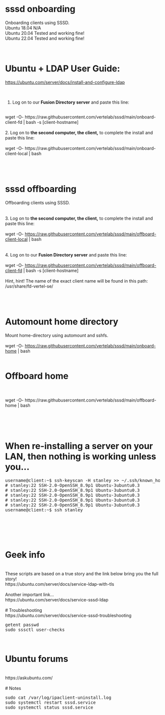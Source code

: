# sssd onboarding
Onboarding clients using SSSD.<br>
Ubuntu 18.04 N/A <br>
Ubuntu 20.04 Tested and working fine! <br>
Ubuntu 22.04 Tested and working fine! <br>
<br>
<br>
# Ubuntu + LDAP User Guide:
https://ubuntu.com/server/docs/install-and-configure-ldap<br>
<br>
<br>

1. Log on to our <b>Fusion Directory server</b> and paste this line:<br>
<br>
wget -O- https://raw.githubusercontent.com/vertelab/sssd/main/onboard-client-fd | bash -s [client-hostname]
<br>
<br>
2. Log on to <b>the second computer, the client,</b> to complete the install and paste this line:<br>
<br>
wget -O- https://raw.githubusercontent.com/vertelab/sssd/main/onboard-client-local | bash
<br>
<br>
<br>
<br>

# sssd offboarding

Offboarding clients using SSSD.<br>
<br>
<br>
3. Log on to <b>the second computer, the client,</b> to complete the install and paste this line:<br>
<br>
wget -O- https://raw.githubusercontent.com/vertelab/sssd/main/offboard-client-local | bash
<br>
<br>
<br>
4. Log on to our <b>Fusion Directory server</b> and paste this line:<br>
<br>
wget -O- https://raw.githubusercontent.com/vertelab/sssd/main/offboard-client-fd | bash -s [client-hostname]
<br>
<br>
Hint, hint! The name of the exact client name will be found in this path: /usr/share/fd-vertel-se/
<br>
<br>
<br>
<br>
# Automount home directory

Mount home-directory using automount and sshfs.<br>
<br>
wget -O- https://raw.githubusercontent.com/vertelab/sssd/main/onboard-home | bash
<br>
<br>
# Offboard home
<br>
<br>
wget -O- https://raw.githubusercontent.com/vertelab/sssd/main/offboard-home | bash

<br>
<br>
<br>
<br>
<br>

# When re-installing a server on your LAN, then nothing is working unless you...

<pre>
username@client:~$ ssh-keyscan -H stanley >> ~/.ssh/known_hosts
# stanley:22 SSH-2.0-OpenSSH_8.9p1 Ubuntu-3ubuntu0.3
# stanley:22 SSH-2.0-OpenSSH_8.9p1 Ubuntu-3ubuntu0.3
# stanley:22 SSH-2.0-OpenSSH_8.9p1 Ubuntu-3ubuntu0.3
# stanley:22 SSH-2.0-OpenSSH_8.9p1 Ubuntu-3ubuntu0.3
# stanley:22 SSH-2.0-OpenSSH_8.9p1 Ubuntu-3ubuntu0.3
username@client:~$ ssh stanley
</pre>
<br>
<br>
<br>
<br>

# Geek info
<br>
These scripts are based on a true story and the link below bring you the full story!
<br>
https://ubuntu.com/server/docs/service-ldap-with-tls
<br>
<br>
Another important link... <br>
https://ubuntu.com/server/docs/service-sssd-ldap
<br>
<br>
# Troubleshooting
<br>
https://ubuntu.com/server/docs/service-sssd-troubleshooting
<br>
<pre>
getent passwd <userid>
sudo sssctl user-checks <userid>
</pre>
 <br>

# Ubuntu forums
<br>
https://askubuntu.com/
<br>
<br>
# Notes
<pre>
sudo cat /var/log/ipaclient-uninstall.log
sudo systemctl restart sssd.service
sudo systemctl status sssd.service
</pre>

